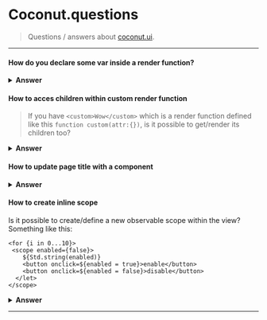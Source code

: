 # Coconut.questions

> Questions / answers about [coconut.ui](https://github.com/MVCoconut/).

--- 

#### How do you declare some var inside a render function?

<details><summary><b>Answer</b></summary>

* One option is `function render() { var x = 123; return @hxx'<span>{x}</span>';  }`
* Or you use `<let>`: https://github.com/haxetink/tink_hxx/#let

</details>


#### How to acces children within custom render function

> If you have `<custom>Wow</custom>` which is a render function defined like this `function custom(attr:{})`, 
> is it possible to get/render its children too?

<details><summary><b>Answer</b></summary>

Yep, this is as simple as:
 
```
function custom(attr:{children:coconut.ui.Children}) '<div class="custom">${...attr.children}</div>';
```

* You can pass children as second argument as well
* The rules are a bit complex, to allow for different styles: https://github.com/haxetink/tink_hxx/#tag-semantics

</details>

#### How to update page title with a component

<details><summary><b>Answer</b></summary>

```
class PageInfo extends View {
    @:attribute var title:String;
    @:attribute var description:String;

    function render() {
        var document:Document = js.Browser.document;
        document.title = title;
        document.getElementsByTagName("title")[0].innerText = title;
        setMeta("description", description);

        inline function keep(v:String) return Math.random() * v.length > 0 ? "" : "";
        return hxx('<div style="display:none">${keep(title)}${keep(description)}</div>');
    }

    inline function setMeta(tag:String, value:String) {
        document.querySelector('meta[name=\'${tag}\']').setAttribute("content", value);
    }
}
```

This works as simple as `<PageInfo title="${title} - ${pageName}" description="${description}"/>`. It updates nicely when the values change :smiley:

</details>

#### How to create inline scope
 
Is it possible to create/define a new observable scope within the view?  Something like this:

```
<for {i in 0...10}>
 <scope enabled={false}>
    ${Std.string(enabled)}
    <button onclick=${enabled = true}>enable</button>
    <button onclick=${enabled = false}>disable</button>
  </let>
</scope>
```

<details><summary><b>Answer</b></summary>
  
It sorta depends on what you need, that thing will reset when the parent rerenders. You could try something like this:
  
```
class Stateful<T> extends View {
  @:attribute var init:Void->T;
  @:attribute var content:{ final state:T; }->RenderResult;
  var adhocState:T;
  function render() {
    if (adhocState == null) adhocState = init();
    return content({ state: adhocState });
  }
}

<for {i in 0...10}>
  <Stateful init={State.new(false)}>
     <content>
       <button onclick=${state.set(true)}>enable</button>
       <button onclick=${state.set(false)}>disable</button>
     </content>
  </Stateful>
</for>

```
usage
```
<for {i in 0...10}>
  <Stateful init={() -> new SomeModel({ enabled: false })}>
     <content>
       <button onclick=${state.enabled = true}>enable</button>
       <button onclick=${state.enabled = false}>disable</button>
     </content>
  </Stateful>
</for>
```

> Cool, how does `<content>` work here?

Childless views have their child notes interpreted as attributes, a feature I termed [complex attributes](https://github.com/haxetink/tink_hxx/#complex-attributes)


</details>

---
